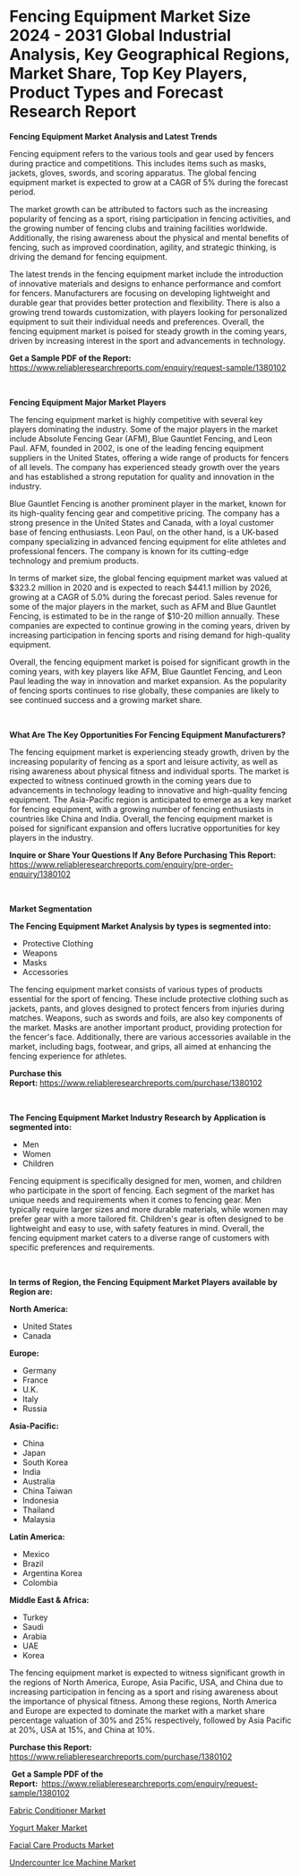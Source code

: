 <p><h1>Fencing Equipment Market Size 2024 - 2031 Global Industrial Analysis, Key Geographical Regions, Market Share, Top Key Players, Product Types and Forecast Research Report</h1></p><p><strong>Fencing Equipment Market Analysis and Latest Trends</strong></p>
<p><p>Fencing equipment refers to the various tools and gear used by fencers during practice and competitions. This includes items such as masks, jackets, gloves, swords, and scoring apparatus. The global fencing equipment market is expected to grow at a CAGR of 5% during the forecast period. </p><p>The market growth can be attributed to factors such as the increasing popularity of fencing as a sport, rising participation in fencing activities, and the growing number of fencing clubs and training facilities worldwide. Additionally, the rising awareness about the physical and mental benefits of fencing, such as improved coordination, agility, and strategic thinking, is driving the demand for fencing equipment.</p><p>The latest trends in the fencing equipment market include the introduction of innovative materials and designs to enhance performance and comfort for fencers. Manufacturers are focusing on developing lightweight and durable gear that provides better protection and flexibility. There is also a growing trend towards customization, with players looking for personalized equipment to suit their individual needs and preferences. Overall, the fencing equipment market is poised for steady growth in the coming years, driven by increasing interest in the sport and advancements in technology.</p></p>
<p><strong>Get a Sample PDF of the Report:&nbsp;</strong> <a href="https://www.reliableresearchreports.com/enquiry/request-sample/1380102">https://www.reliableresearchreports.com/enquiry/request-sample/1380102</a></p>
<p>&nbsp;</p>
<p><strong>Fencing Equipment Major Market Players</strong></p>
<p><p>The fencing equipment market is highly competitive with several key players dominating the industry. Some of the major players in the market include Absolute Fencing Gear (AFM), Blue Gauntlet Fencing, and Leon Paul. AFM, founded in 2002, is one of the leading fencing equipment suppliers in the United States, offering a wide range of products for fencers of all levels. The company has experienced steady growth over the years and has established a strong reputation for quality and innovation in the industry.</p><p>Blue Gauntlet Fencing is another prominent player in the market, known for its high-quality fencing gear and competitive pricing. The company has a strong presence in the United States and Canada, with a loyal customer base of fencing enthusiasts. Leon Paul, on the other hand, is a UK-based company specializing in advanced fencing equipment for elite athletes and professional fencers. The company is known for its cutting-edge technology and premium products.</p><p>In terms of market size, the global fencing equipment market was valued at $323.2 million in 2020 and is expected to reach $441.1 million by 2026, growing at a CAGR of 5.0% during the forecast period. Sales revenue for some of the major players in the market, such as AFM and Blue Gauntlet Fencing, is estimated to be in the range of $10-20 million annually. These companies are expected to continue growing in the coming years, driven by increasing participation in fencing sports and rising demand for high-quality equipment.</p><p>Overall, the fencing equipment market is poised for significant growth in the coming years, with key players like AFM, Blue Gauntlet Fencing, and Leon Paul leading the way in innovation and market expansion. As the popularity of fencing sports continues to rise globally, these companies are likely to see continued success and a growing market share.</p></p>
<p>&nbsp;</p>
<p><strong>What Are The Key Opportunities For Fencing Equipment Manufacturers?</strong></p>
<p><p>The fencing equipment market is experiencing steady growth, driven by the increasing popularity of fencing as a sport and leisure activity, as well as rising awareness about physical fitness and individual sports. The market is expected to witness continued growth in the coming years due to advancements in technology leading to innovative and high-quality fencing equipment. The Asia-Pacific region is anticipated to emerge as a key market for fencing equipment, with a growing number of fencing enthusiasts in countries like China and India. Overall, the fencing equipment market is poised for significant expansion and offers lucrative opportunities for key players in the industry.</p></p>
<p><strong>Inquire or Share Your Questions If Any Before Purchasing This Report:</strong> <a href="https://www.reliableresearchreports.com/enquiry/pre-order-enquiry/1380102">https://www.reliableresearchreports.com/enquiry/pre-order-enquiry/1380102</a></p>
<p>&nbsp;</p>
<p><strong>Market Segmentation</strong></p>
<p><strong>The Fencing Equipment Market Analysis by types is segmented into:</strong></p>
<p><ul><li>Protective Clothing</li><li>Weapons</li><li>Masks</li><li>Accessories</li></ul></p>
<p><p>The fencing equipment market consists of various types of products essential for the sport of fencing. These include protective clothing such as jackets, pants, and gloves designed to protect fencers from injuries during matches. Weapons, such as swords and foils, are also key components of the market. Masks are another important product, providing protection for the fencer's face. Additionally, there are various accessories available in the market, including bags, footwear, and grips, all aimed at enhancing the fencing experience for athletes.</p></p>
<p><strong>Purchase this Report:&nbsp;</strong><a href="https://www.reliableresearchreports.com/purchase/1380102">https://www.reliableresearchreports.com/purchase/1380102</a></p>
<p>&nbsp;</p>
<p><strong>The Fencing Equipment Market Industry Research by Application is segmented into:</strong></p>
<p><ul><li>Men</li><li>Women</li><li>Children</li></ul></p>
<p><p>Fencing equipment is specifically designed for men, women, and children who participate in the sport of fencing. Each segment of the market has unique needs and requirements when it comes to fencing gear. Men typically require larger sizes and more durable materials, while women may prefer gear with a more tailored fit. Children's gear is often designed to be lightweight and easy to use, with safety features in mind. Overall, the fencing equipment market caters to a diverse range of customers with specific preferences and requirements.</p></p>
<p>&nbsp;</p>
<p><strong>In terms of Region, the Fencing Equipment Market Players available by Region are:</strong></p>
<p>
    <p> <strong> North America: </strong>
        <ul>
            <li>United States</li>
            <li>Canada</li>
        </ul>
        </p> 
    <p> <strong> Europe: </strong>
        <ul>
            <li>Germany</li>
            <li>France</li>
            <li>U.K.</li>
            <li>Italy</li>
            <li>Russia</li>
        </ul>
        </p> 
    <p> <strong> Asia-Pacific: </strong>
        <ul>
            <li>China</li>
            <li>Japan</li>
            <li>South Korea</li>
            <li>India</li>
            <li>Australia</li>
            <li>China Taiwan</li>
            <li>Indonesia</li>
            <li>Thailand</li>
            <li>Malaysia</li>
        </ul>
        </p> 
    <p> <strong> Latin America: </strong>
        <ul>
            <li>Mexico</li>
            <li>Brazil</li>
            <li>Argentina Korea</li>
            <li>Colombia</li>
        </ul>
        </p> 
    <p> <strong> Middle East & Africa: </strong>
        <ul>
            <li>Turkey</li>
            <li>Saudi</li>
            <li>Arabia</li>
            <li>UAE</li>
            <li>Korea</li>
        </ul>
    </p>
    </p>
<p><p>The fencing equipment market is expected to witness significant growth in the regions of North America, Europe, Asia Pacific, USA, and China due to increasing participation in fencing as a sport and rising awareness about the importance of physical fitness. Among these regions, North America and Europe are expected to dominate the market with a market share percentage valuation of 30% and 25% respectively, followed by Asia Pacific at 20%, USA at 15%, and China at 10%.</p></p>
<p><strong>Purchase this Report: </strong><a href="https://www.reliableresearchreports.com/purchase/1380102">https://www.reliableresearchreports.com/purchase/1380102</a></p>
<p>&nbsp;<strong>Get a Sample PDF of the Report:&nbsp;&nbsp;</strong><a href="https://www.reliableresearchreports.com/enquiry/request-sample/1380102">https://www.reliableresearchreports.com/enquiry/request-sample/1380102</a></p>
<p><strong></strong></p>
<p><p><a href="https://github.com/nathandecarvalho/Market-Research-Report-List-2/blob/main/fabric-conditioner-market.md">Fabric Conditioner Market</a></p><p><a href="https://issuu.com/reportprime-2/docs/yogurt-maker-market-size-2030.pptx">Yogurt Maker Market</a></p><p><a href="https://github.com/kosella/Market-Research-Report-List-2/blob/main/facial-care-products-market.md">Facial Care Products Market</a></p><p><a href="https://issuu.com/reportprime-2/docs/undercounter-ice-machine-market-size-2030.pptx">Undercounter Ice Machine Market</a></p></p>